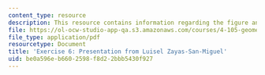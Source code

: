```yaml
---
content_type: resource
description: This resource contains information regarding the figure and configure.
file: https://ol-ocw-studio-app-qa.s3.amazonaws.com/courses/4-105-geometric-disciplines-and-architecture-skills-reciprocal-methodologies-fall-2012/be0a596eb6602598f8d22bbb5430f927_MIT4_105F12_Pres_Ex6_LZ.pdf
file_type: application/pdf
resourcetype: Document
title: 'Exercise 6: Presentation from Luisel Zayas-San-Miguel'
uid: be0a596e-b660-2598-f8d2-2bbb5430f927
---
```


